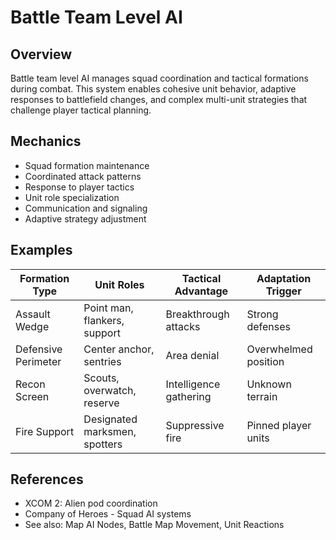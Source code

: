 # Battle Team Level AI

## Overview
Battle team level AI manages squad coordination and tactical formations during combat. This system enables cohesive unit behavior, adaptive responses to battlefield changes, and complex multi-unit strategies that challenge player tactical planning.

## Mechanics
- Squad formation maintenance
- Coordinated attack patterns
- Response to player tactics
- Unit role specialization
- Communication and signaling
- Adaptive strategy adjustment

## Examples
| Formation Type | Unit Roles | Tactical Advantage | Adaptation Trigger |
|----------------|------------|-------------------|-------------------|
| Assault Wedge | Point man, flankers, support | Breakthrough attacks | Strong defenses |
| Defensive Perimeter | Center anchor, sentries | Area denial | Overwhelmed position |
| Recon Screen | Scouts, overwatch, reserve | Intelligence gathering | Unknown terrain |
| Fire Support | Designated marksmen, spotters | Suppressive fire | Pinned player units |

## References
- XCOM 2: Alien pod coordination
- Company of Heroes - Squad AI systems
- See also: Map AI Nodes, Battle Map Movement, Unit Reactions